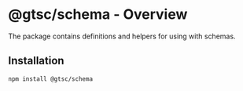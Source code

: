 # @gtsc/schema - Overview

The package contains definitions and helpers for using with schemas.

## Installation

```shell
npm install @gtsc/schema
```
